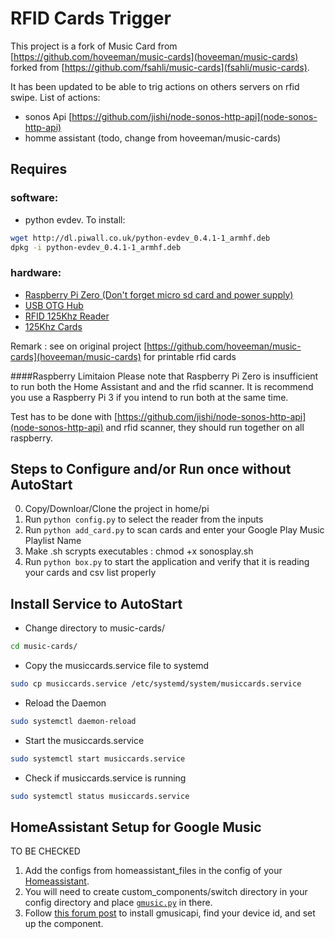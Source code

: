 # RFID Cards Trigger

This project is a fork of Music Card from [https://github.com/hoveeman/music-cards](hoveeman/music-cards) forked from [https://github.com/fsahli/music-cards](fsahli/music-cards).

It has been updated to be able to trig actions on others servers on rfid swipe. 
List of actions:
- sonos Api [https://github.com/jishi/node-sonos-http-api](node-sonos-http-api)
- homme assistant (todo, change from hoveeman/music-cards)


## Requires
### software:
- python evdev. To install:
```bash
wget http://dl.piwall.co.uk/python-evdev_0.4.1-1_armhf.deb
dpkg -i python-evdev_0.4.1-1_armhf.deb
```

### hardware:
- [Raspberry Pi Zero (Don't forget micro sd card and power supply)](http://www.microcenter.com/product/486575/Zero_W)
- [USB OTG Hub](https://www.amazon.com/gp/product/B01HYJLZH6/ref=oh_aui_detailpage_o08_s00?ie=UTF8&psc=1)
- [RFID 125Khz Reader](https://www.amazon.com/gp/product/B018C8C162/ref=oh_aui_detailpage_o03_s01?ie=UTF8&psc=1)
- [125Khz Cards](https://www.amazon.com/gp/product/B01MQY5Y7U/ref=ox_sc_act_title_1?smid=A1GYMVIZIMSYWM&psc=1)

Remark : see on original project [https://github.com/hoveeman/music-cards](hoveeman/music-cards) for printable rfid cards

####Raspberry Limitaion
Please note that Raspberry Pi Zero is insufficient to run both the Home Assistant and and the rfid scanner. 
It is recommend you use a Raspberry Pi 3 if you intend to run both at the same time.

Test has to be done with [https://github.com/jishi/node-sonos-http-api](node-sonos-http-api) and rfid scanner, they should run together on all raspberry.

## Steps to Configure and/or Run once without AutoStart
0. Copy/Downloar/Clone the project in home/pi
1. Run `python config.py` to select the reader from the inputs
2. Run `python add_card.py` to scan cards and enter your Google Play Music Playlist Name
3. Make .sh scrypts executables : chmod +x sonosplay.sh
4. Run `python box.py` to start the application and verify that it is reading your cards and csv list properly

## Install Service to AutoStart

- Change directory to music-cards/
```bash
cd music-cards/
```
- Copy the musiccards.service file to systemd
```bash
sudo cp musiccards.service /etc/systemd/system/musiccards.service
```
- Reload the Daemon
```bash
sudo systemctl daemon-reload
```
- Start the musiccards.service
```bash
sudo systemctl start musiccards.service
```
- Check if musiccards.service is running 
```bash
sudo systemctl status musiccards.service
```

## HomeAssistant Setup for Google Music
TO BE CHECKED
1. Add the configs from homeassistant_files in the config of your [Homeassistant](https://www.home-assistant.io/).
2. You will need to create custom_components/switch directory in your config directory and place [`gmusic.py`](https://github.com/mf-social/Home-Assistant/blob/master/custom_components/switch/gmusic.py) in there.
3. Follow [this forum post](https://community.home-assistant.io/t/google-music-in-ha/10976) to install gmusicapi, find your device id, and set up the component.
